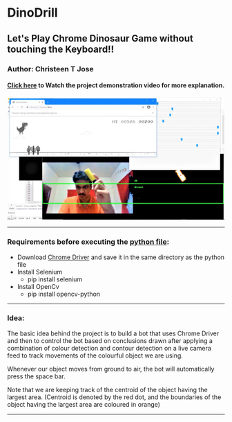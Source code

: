 # DinoDrill
## Let's Play Chrome Dinosaur Game without touching the Keyboard!!
### Author: Christeen T Jose
#### [Click here](https://www.youtube.com/watch?v=rmCwtzr36NE) to Watch the project demonstration video for more explanation.

![](https://github.com/ChristeenTJose/DinoDrill/blob/main/poster.JPG) 

---
### Requirements before executing the [python file](https://github.com/ChristeenTJose/DinoDrill/blob/main/DinoDrill.py):

* Download [Chrome Driver](https://chromedriver.chromium.org/downloads) and save it in the same directory as the python file
* Install Selenium
  * pip install selenium
* Install OpenCv
  * pip install opencv-python

---
### Idea:
The basic idea behind the project is to build a bot that uses Chrome Driver and then to control the bot based on conclusions drawn after applying a combination of colour detection and contour detection on a live camera feed to track movements of the colourful object we are using.

Whenever our object moves from ground to air, the bot will automatically press the space bar.

Note that we are keeping track of the centroid of the object having the largest area. (Centroid is denoted by the red dot, and the boundaries of the object having the largest area are coloured in orange)

---


 



